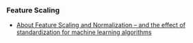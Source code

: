 
### Feature Scaling

- [About Feature Scaling and Normalization – and the effect of standardization for machine learning algorithms](http://sebastianraschka.com/Articles/2014_about_feature_scaling.html)
